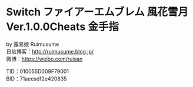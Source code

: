 # Switch ファイアーエムブレム 風花雪月 Ver.1.0.0Cheats 金手指
by 露易娘 Ruimusume</br>
日站博客：http://ruimusume.blog.jp/</br>
微博：https://weibo.com/ruisan</br>

TID：010055D009F79001</br>
BID：71aeesdf2e420835
